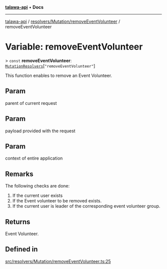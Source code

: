 [**talawa-api**](../../../../README.md) • **Docs**

***

[talawa-api](../../../../modules.md) / [resolvers/Mutation/removeEventVolunteer](../README.md) / removeEventVolunteer

# Variable: removeEventVolunteer

\> `const` **removeEventVolunteer**: [`MutationResolvers`](../../../../types/generatedGraphQLTypes/type-aliases/MutationResolvers.md)\[`"removeEventVolunteer"`\]

This function enables to remove an Event Volunteer.

## Param

parent of current request

## Param

payload provided with the request

## Param

context of entire application

## Remarks

The following checks are done:
1. If the current user exists
2. If the Event volunteer to be removed exists.
3. If the current user is leader of the corresponding event volunteer group.

## Returns

Event Volunteer.

## Defined in

[src/resolvers/Mutation/removeEventVolunteer.ts:25](https://github.com/PalisadoesFoundation/talawa-api/blob/790ab2939a7c80eb0ff31afd318f8889a001f225/src/resolvers/Mutation/removeEventVolunteer.ts#L25)
